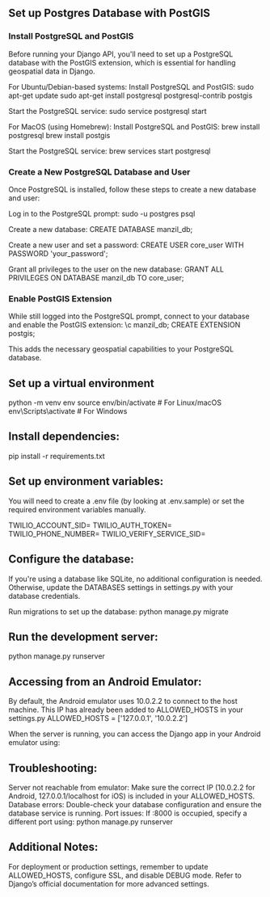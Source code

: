 ## Set up Postgres Database with PostGIS

### Install PostgreSQL and PostGIS

Before running your Django API, you'll need to set up a PostgreSQL database with the PostGIS extension, which is essential for handling geospatial data in Django.

For Ubuntu/Debian-based systems:
Install PostgreSQL and PostGIS:
sudo apt-get update
sudo apt-get install postgresql postgresql-contrib postgis

Start the PostgreSQL service:
sudo service postgresql start

For MacOS (using Homebrew):
Install PostgreSQL and PostGIS:
brew install postgresql
brew install postgis

Start the PostgreSQL service:
brew services start postgresql

### Create a New PostgreSQL Database and User

Once PostgreSQL is installed, follow these steps to create a new database and user:

Log in to the PostgreSQL prompt:
sudo -u postgres psql

Create a new database:
CREATE DATABASE manzil_db;

Create a new user and set a password:
CREATE USER core_user WITH PASSWORD 'your_password';

Grant all privileges to the user on the new database:
GRANT ALL PRIVILEGES ON DATABASE manzil_db TO core_user;

### Enable PostGIS Extension

While still logged into the PostgreSQL prompt, connect to your database and enable the PostGIS extension:
\c manzil_db;
CREATE EXTENSION postgis;

This adds the necessary geospatial capabilities to your PostgreSQL database.

## Set up a virtual environment

python -m venv env
source env/bin/activate # For Linux/macOS
env\Scripts\activate # For Windows

## Install dependencies:

pip install -r requirements.txt

## Set up environment variables:

You will need to create a .env file (by looking at .env.sample) or set the required environment variables manually.

TWILIO_ACCOUNT_SID=
TWILIO_AUTH_TOKEN=
TWILIO_PHONE_NUMBER=
TWILIO_VERIFY_SERVICE_SID=

## Configure the database:

If you're using a database like SQLite, no additional configuration is needed. Otherwise, update the DATABASES settings in settings.py with your database credentials.

Run migrations to set up the database:
python manage.py migrate

## Run the development server:

python manage.py runserver

## Accessing from an Android Emulator:

By default, the Android emulator uses 10.0.2.2 to connect to the host machine. This IP has already been added to ALLOWED_HOSTS in your settings.py
ALLOWED_HOSTS = ['127.0.0.1', '10.0.2.2']

When the server is running, you can access the Django app in your Android emulator using:

## Troubleshooting:

Server not reachable from emulator: Make sure the correct IP (10.0.2.2 for Android, 127.0.0.1/localhost for iOS) is included in your ALLOWED_HOSTS.
Database errors: Double-check your database configuration and ensure the database service is running.
Port issues: If :8000 is occupied, specify a different port using:
python manage.py runserver <port-number>

## Additional Notes:

For deployment or production settings, remember to update ALLOWED_HOSTS, configure SSL, and disable DEBUG mode.
Refer to Django’s official documentation for more advanced settings.

